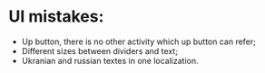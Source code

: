 # UI mistakes:
- Up button, there is no other activity which up button can refer;
- Different sizes between dividers and text;
- Ukranian and russian textes in one localization.
